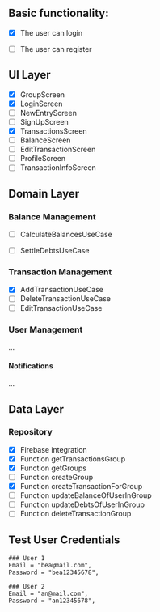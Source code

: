 ## Basic functionality:
- [x] The user can login
- [ ] The user can register




## UI Layer
- [x] GroupScreen
- [x] LoginScreen
- [ ] NewEntryScreen
- [ ] SignUpScreen
- [x] TransactionsScreen
- [ ] BalanceScreen
- [ ] EditTransactionScreen
- [ ] ProfileScreen
- [ ] TransactionInfoScreen

## Domain Layer
### Balance Management
- [ ] CalculateBalancesUseCase
- [ ] SettleDebtsUseCase


### Transaction Management
- [x] AddTransactionUseCase
- [ ] DeleteTransactionUseCase
- [ ] EditTransactionUseCase

### User Management
...
#### Notifications
...

## Data Layer
### Repository
- [x] Firebase integration
- [X] Function getTransactionsGroup
- [x] Function getGroups
- [ ] Function createGroup
- [x] Function createTransactionForGroup
- [ ] Function updateBalanceOfUserInGroup
- [ ] Function updateDebtsOfUserInGroup
- [ ] Function deleteTransactionGroup

## Test User Credentials

    ### User 1
    Email = "bea@mail.com",
    Password = "bea12345678",

    ### User 2
    Email = "an@mail.com",
    Password = "an12345678",
    

    

